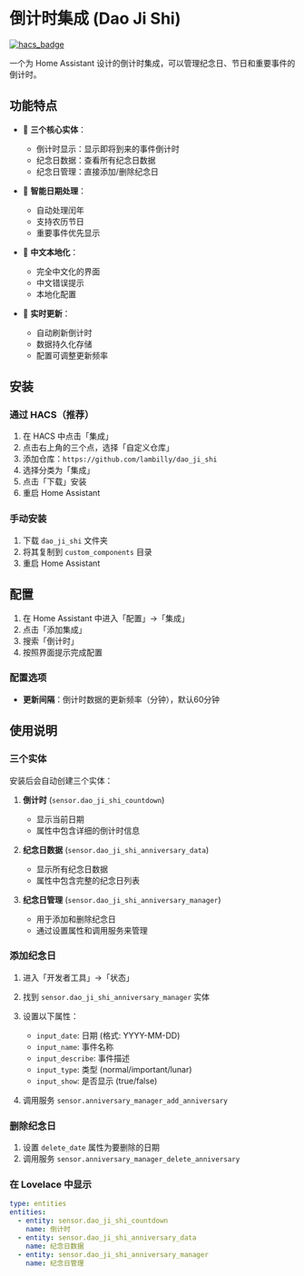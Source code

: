 # 倒计时集成 (Dao Ji Shi)

[![hacs_badge](https://img.shields.io/badge/HACS-Custom-41BDF5.svg)](https://github.com/hacs/integration)

一个为 Home Assistant 设计的倒计时集成，可以管理纪念日、节日和重要事件的倒计时。

## 功能特点

- 🎯 **三个核心实体**：
  - 倒计时显示：显示即将到来的事件倒计时
  - 纪念日数据：查看所有纪念日数据
  - 纪念日管理：直接添加/删除纪念日

- 📅 **智能日期处理**：
  - 自动处理闰年
  - 支持农历节日
  - 重要事件优先显示

- 🎨 **中文本地化**：
  - 完全中文化的界面
  - 中文错误提示
  - 本地化配置

- 🔄 **实时更新**：
  - 自动刷新倒计时
  - 数据持久化存储
  - 配置可调整更新频率

## 安装

### 通过 HACS（推荐）

1. 在 HACS 中点击「集成」
2. 点击右上角的三个点，选择「自定义仓库」
3. 添加仓库：`https://github.com/lambilly/dao_ji_shi`
4. 选择分类为「集成」
5. 点击「下载」安装
6. 重启 Home Assistant

### 手动安装

1. 下载 `dao_ji_shi` 文件夹
2. 将其复制到 `custom_components` 目录
3. 重启 Home Assistant

## 配置

1. 在 Home Assistant 中进入「配置」->「集成」
2. 点击「添加集成」
3. 搜索「倒计时」
4. 按照界面提示完成配置

### 配置选项

- **更新间隔**：倒计时数据的更新频率（分钟），默认60分钟

## 使用说明

### 三个实体

安装后会自动创建三个实体：

1. **倒计时** (`sensor.dao_ji_shi_countdown`)
   - 显示当前日期
   - 属性中包含详细的倒计时信息

2. **纪念日数据** (`sensor.dao_ji_shi_anniversary_data`)
   - 显示所有纪念日数据
   - 属性中包含完整的纪念日列表

3. **纪念日管理** (`sensor.dao_ji_shi_anniversary_manager`)
   - 用于添加和删除纪念日
   - 通过设置属性和调用服务来管理

### 添加纪念日

1. 进入「开发者工具」->「状态」
2. 找到 `sensor.dao_ji_shi_anniversary_manager` 实体
3. 设置以下属性：
   - `input_date`: 日期 (格式: YYYY-MM-DD)
   - `input_name`: 事件名称
   - `input_describe`: 事件描述
   - `input_type`: 类型 (normal/important/lunar)
   - `input_show`: 是否显示 (true/false)

4. 调用服务 `sensor.anniversary_manager_add_anniversary`

### 删除纪念日

1. 设置 `delete_date` 属性为要删除的日期
2. 调用服务 `sensor.anniversary_manager_delete_anniversary`

### 在 Lovelace 中显示

```yaml
type: entities
entities:
  - entity: sensor.dao_ji_shi_countdown
    name: 倒计时
  - entity: sensor.dao_ji_shi_anniversary_data
    name: 纪念日数据
  - entity: sensor.dao_ji_shi_anniversary_manager
    name: 纪念日管理
